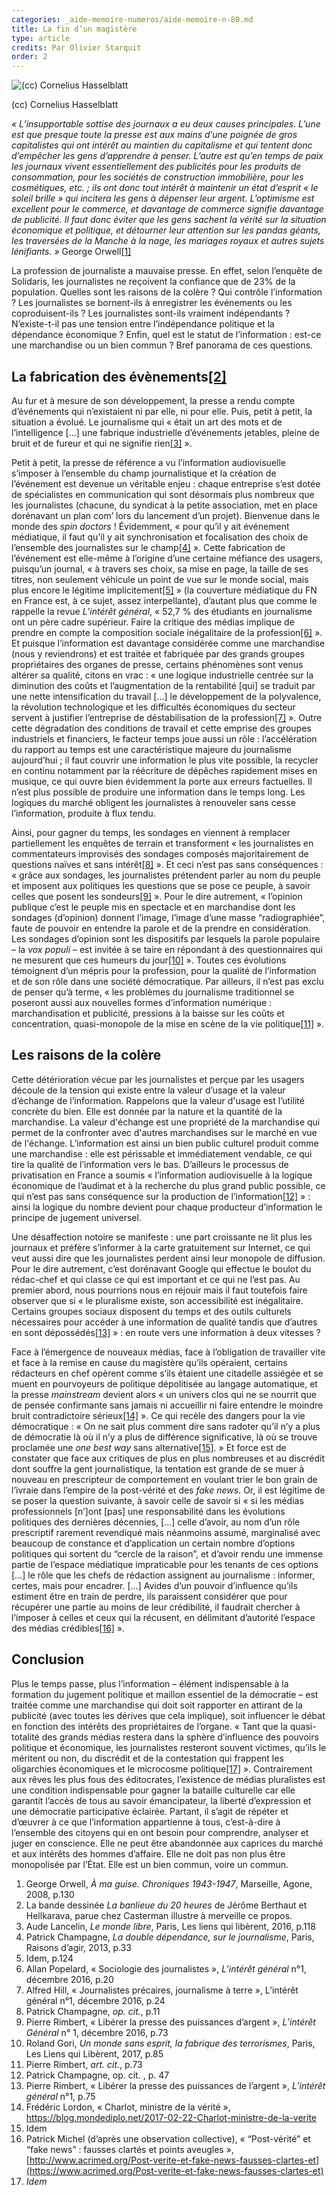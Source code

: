 ```yaml
---
categories: _aide-memoire-numeros/aide-memoire-n-80.md
title: La fin d’un magistère
type: article
credits: Par Olivier Starquit
order: 2
---
```

![(cc) Cornelius Hasselblatt](/assets/uploads/am-80-cc-cornelius-hasselblatt.jpg)

<span class="img-copyright"> (cc) Cornelius Hasselblatt </span>

_« L’insupportable sottise des journaux a eu deux causes principales. L’une est que presque toute la presse est aux mains d’une poignée de gros capitalistes qui ont intérêt au maintien du capitalisme et qui tentent donc d’empêcher les gens d’apprendre à penser. L’autre est qu’en temps de paix les journaux vivent essentiellement des publicités pour les produits de consommation, pour les sociétés de construction immobilière, pour les cosmétiques, etc. ; ils ont donc tout intérêt à maintenir un état d’esprit « le soleil brille » qui incitera les gens à dépenser leur argent. L’optimisme est excellent pour le commerce, et davantage de commerce signifie davantage de publicité. Il faut donc éviter que les gens sachent la vérité sur la situation économique et politique, et détourner leur attention sur les pandas géants, les traversées de la Manche à la nage, les mariages royaux et autres sujets lénifiants. »_ George Orwell[[1]](#footnote-1)

La profession de journaliste a mauvaise presse. En effet, selon l’enquête de Solidaris, les journalistes ne reçoivent la confiance que de 23% de la population. Quelles sont les raisons de la colère ? Qui contrôle l’information ? Les journalistes se bornent-ils à enregistrer les événements ou les coproduisent-ils ? Les journalistes sont-ils vraiment indépendants ? N’existe-t-il pas une tension entre l’indépendance politique et la dépendance économique ? Enfin, quel est le statut de l’information : est-ce une marchandise ou un bien commun ? Bref panorama de ces questions.

## La fabrication des évènements[[2]](#footnote-2)

Au fur et à mesure de son développement, la presse a rendu compte d’événements qui n’existaient ni par elle, ni pour elle. Puis, petit à petit, la situation a évolué. Le journalisme qui « était un art des mots et de l’intelligence \[…] une fabrique industrielle d’événements jetables, pleine de bruit et de fureur et qui ne signifie rien[[3]](#footnote-3) ».

Petit à petit, la presse de référence a vu l’information audiovisuelle s’imposer à l’ensemble du champ journalistique et la création de l’événement est devenue un véritable enjeu : chaque entreprise s’est dotée de spécialistes en communication qui sont désormais plus nombreux que les journalistes (chacune, du syndicat à la petite association, met en place dorénavant un plan com’ lors du lancement d’un projet). Bienvenue dans le monde des _spin doctors_ ! Évidemment, « pour qu’il y ait événement médiatique, il faut qu’il y ait synchronisation et focalisation des choix de l’ensemble des journalistes sur le champ[[4]](#footnote-4) ». Cette fabrication de l’événement est elle-même à l’origine d’une certaine méfiance des usagers, puisqu’un journal, « à travers ses choix, sa mise en page, la taille de ses titres, non seulement véhicule un point de vue sur le monde social, mais plus encore le légitime implicitement[[5]](#footnote-5) » (la couverture médiatique du FN en France est, à ce sujet, assez interpellante), d’autant plus que comme le rappelle la revue _L’intérêt général_, « 52,7 % des étudiants en journalisme ont un père cadre supérieur. Faire la critique des médias implique de prendre en compte la composition sociale inégalitaire de la profession[[6]](#footnote-6) ». Et puisque l’information est davantage considérée comme une marchandise (nous y reviendrons) et est traitée et fabriquée par des grands groupes propriétaires des organes de presse, certains phénomènes sont venus altérer sa qualité, citons en vrac : « une logique industrielle centrée sur la diminution des coûts et l’augmentation de la rentabilité \[qui] se traduit par une nette intensification du travail \[…] le développement de la polyvalence, la révolution technologique et les difficultés économiques du secteur servent à justifier l’entreprise de déstabilisation de la profession[[7]](#footnote-7) ». Outre cette dégradation des conditions de travail et cette emprise des groupes industriels et financiers, le facteur temps joue aussi un rôle : l’accélération du rapport au temps est une caractéristique majeure du journalisme aujourd’hui ; il faut couvrir une information le plus vite possible, la recycler en continu notamment par la réécriture de dépêches rapidement mises en musique, ce qui ouvre bien évidemment la porte aux erreurs factuelles. Il n’est plus possible de produire une information dans le temps long. Les logiques du marché obligent les journalistes à renouveler sans cesse l’information, produite à flux tendu.

Ainsi, pour gagner du temps, les sondages en viennent à remplacer partiellement les enquêtes de terrain et transforment « les journalistes en commentateurs improvisés des sondages composés majoritairement de questions naïves et sans intérêt[[8]](#footnote-8) ». Et ceci n’est pas sans conséquences : « grâce aux sondages, les journalistes prétendent parler au nom du peuple et imposent aux politiques les questions que se pose ce peuple, à savoir celles que posent les sondeurs[[9]](#footnote-9) ». Pour le dire autrement, « l’opinion publique c’est le peuple mis en spectacle et en marchandise dont les sondages (d’opinion) donnent l’image, l’image d’une masse “radiographiée”, faute de pouvoir en entendre la parole et de la prendre en considération. Les sondages d’opinion sont les dispositifs par lesquels la parole populaire – la _vox populi_ – est invitée à se taire en répondant à des questionnaires qui ne mesurent que ces humeurs du jour[[10]](#footnote-10) ». Toutes ces évolutions témoignent d’un mépris pour la profession, pour la qualité de l’information et de son rôle dans une société démocratique. Par ailleurs, il n’est pas exclu de penser qu’à terme, « les problèmes du journalisme traditionnel se poseront aussi aux nouvelles formes d’information numérique : marchandisation et publicité, pressions à la baisse sur les coûts et concentration, quasi-monopole de la mise en scène de la vie politique[[11]](#footnote-11) ».

## Les raisons de la colère

Cette détérioration vécue par les journalistes et perçue par les usagers découle de la tension qui existe entre la valeur d’usage et la valeur d’échange de l’information. Rappelons que la valeur d'usage est l’utilité concrète du bien. Elle est donnée par la nature et la quantité de la marchandise. La valeur d'échange est une propriété de la marchandise qui permet de la confronter avec d'autres marchandises sur le marché en vue de l'échange. L’information est ainsi un bien public culturel produit comme une marchandise : elle est périssable et immédiatement vendable, ce qui tire la qualité de l’information vers le bas. D’ailleurs le processus de privatisation en France a soumis « l’information audiovisuelle à la logique économique de l’audimat et à la recherche du plus grand public possible, ce qui n’est pas sans conséquence sur la production de l’information[[12]](#footnote-12) » : ainsi la logique du nombre devient pour chaque producteur d’information le principe de jugement universel.

Une désaffection notoire se manifeste : une part croissante ne lit plus les journaux et préfère s’informer à la carte gratuitement sur Internet, ce qui veut aussi dire que les journalistes perdent ainsi leur monopole de diffusion. Pour le dire autrement, c’est dorénavant Google qui effectue le boulot du rédac-chef et qui classe ce qui est important et ce qui ne l’est pas. Au premier abord, nous pourrions nous en réjouir mais il faut toutefois faire observer que si « le pluralisme existe, son accessibilité est inégalitaire. Certains groupes sociaux disposent du temps et des outils culturels nécessaires pour accéder à une information de qualité  tandis que d’autres en sont dépossédés[[13]](#footnote-13) » : en route vers une information à deux vitesses ?

Face à l’émergence de nouveaux médias, face à l’obligation de travailler vite et face à la remise en cause du magistère qu’ils opéraient, certains rédacteurs en chef opèrent comme s’ils étaient une citadelle assiégée et se muent en pourvoyeurs de politique dépolitisée au langage automatique, et la presse _mainstream_ devient alors « un univers clos qui ne se nourrit que de pensée confirmante sans jamais ni accueillir ni faire entendre le moindre bruit contradictoire sérieux[[14]](#footnote-14) ». Ce qui recèle des dangers pour la vie démocratique : « On ne sait plus comment dire sans radoter qu’il n’y a plus de démocratie là où il n’y a plus de différence significative, là où se trouve proclamée une _one best way_ sans alternative[[15]](#footnote-15). » Et force est de constater que face aux critiques de plus en plus nombreuses et au discrédit dont souffre la gent journalistique, la tentation est grande de se muer à nouveau en prescripteur de comportement en voulant trier le bon grain de l’ivraie dans l’empire de la post-vérité et des _fake news_. Or, il est légitime de se poser la question suivante, à savoir celle de savoir si « si les médias professionnels \[n’]ont \[pas] une responsabilité dans les évolutions politiques des dernières décennies, \[…] celle d’avoir, au nom d’un rôle prescriptif rarement revendiqué mais néanmoins assumé, marginalisé avec beaucoup de constance et d’application un certain nombre d’options politiques qui sortent du “cercle de la raison”, et d’avoir rendu une immense partie de l’espace médiatique impraticable pour les tenants de ces options \[…] le rôle que les chefs de rédaction assignent au journalisme : informer, certes, mais pour encadrer. \[…] Avides d’un pouvoir d’influence qu’ils estiment être en train de perdre, ils paraissent considérer que pour récupérer une partie au moins de leur crédibilité, il faudrait chercher à l’imposer à celles et ceux qui la récusent, en délimitant d’autorité l’espace des médias crédibles[[16]](#footnote-16) ».

## Conclusion

Plus le temps passe, plus l’information – élément indispensable à la formation du jugement politique et maillon essentiel de la démocratie – est traitée comme une marchandise qui doit soit rapporter en attirant de la publicité (avec toutes les dérives que cela implique), soit influencer le débat en fonction des intérêts des propriétaires de l’organe. « Tant que la quasi-totalité des grands médias restera dans la sphère d’influence des pouvoirs politique et économique, les journalistes resteront souvent victimes, qu’ils le méritent ou non, du discrédit et de la contestation qui frappent les oligarchies économiques et le microcosme politique[[17]](#footnote-17) ». Contrairement aux rêves les plus fous des éditocrates, l’existence de médias pluralistes est une condition indispensable pour gagner la bataille culturelle car elle garantit l’accès de tous au savoir émancipateur, la liberté d’expression et une démocratie participative éclairée. Partant, il s’agit de répéter et d’œuvrer à ce que l’information appartienne à tous, c’est-à-dire à l’ensemble des citoyens qui en ont besoin pour comprendre, analyser et juger en conscience. Elle ne peut être abandonnée aux caprices du marché et aux intérêts des hommes d’affaire. Elle ne doit pas non plus être monopolisée par l’État. Elle est un bien commun, voire un commun.

1. George Orwell, _À ma guise. Chroniques 1943-1947_, Marseille, Agone, 2008, p.130
2. La bande dessinée _La banlieue du 20 heures_ de Jérôme Berthaut et Hellkarava, parue chez Casterman illustre à merveille ce propos.
3. Aude Lancelin, _Le monde libre_, Paris, Les liens qui libèrent, 2016, p.118
4. Patrick Champagne, _La double dépendance, sur le journalisme_, Paris, Raisons d’agir, 2013, p.33
5. Idem, p.124
6. Allan Popelard, « Sociologie des journalistes », _L’intérêt général_ n°1, décembre 2016, p.20
7. Alfred Hill, « Journalistes précaires, journalisme à terre », L’intérêt général n°1, décembre 2016, p.24
8. Patrick Champagne, _op. cit._, p.11
9. Pierre Rimbert, « Libérer la presse des puissances d’argent », _L’intérêt Général_ n° 1, décembre 2016, p.73
10. Roland Gori, _Un monde sans esprit, la fabrique des terrorismes_, Paris, Les Liens qui Libèrent, 2017, p.85
11. Pierre Rimbert, _art. cit._, p.73
12. Patrick Champagne, op. cit. , p. 47
13. Pierre Rimbert, « Libérer la presse des puissances de l’argent », _L’intérêt général_ n°1, p.75
14. Frédéric Lordon, « Charlot, ministre de la vérité », <https://blog.mondediplo.net/2017-02-22-Charlot-ministre-de-la-verite>
15. Idem
16. Patrick Michel (d’après une observation collective), « “Post-vérité” et “fake news” : fausses clartés et points aveugles », [http://www.acrimed.org/Post-verite-et-fake-news-fausses-clartes-et](https://www.acrimed.org/Post-verite-et-fake-news-fausses-clartes-et)
17. _Idem_
